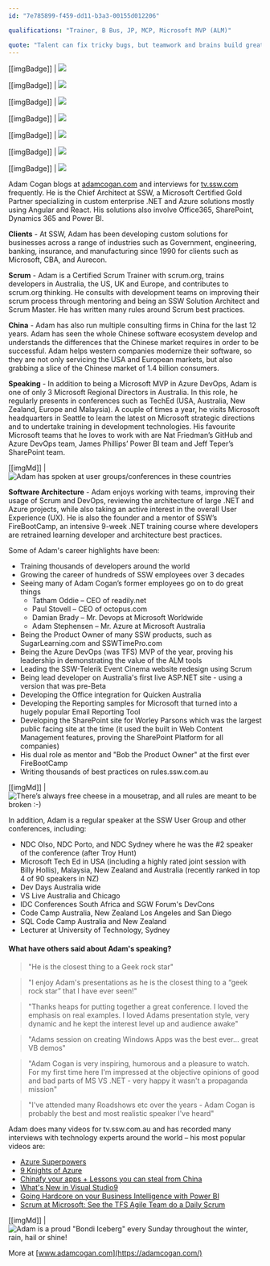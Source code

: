```yaml
---
id: "7e785899-f459-dd11-b3a3-00155d012206"

qualifications: "Trainer, B Bus, JP, MCP, Microsoft MVP (ALM)"

quote: "Talent can fix tricky bugs, but teamwork and brains build great software."
---
```


[[imgBadge]]
| ![](../badges/Certification-microsoft-professional.jpg)

[[imgBadge]]
| ![](../badges/Certification-microsoft-regional-director.png)

[[imgBadge]]
| ![](../badges/Certification-scrumalliance-trainer.png)

[[imgBadge]]
| ![](../badges/Certification-scrumorg-master-1.png)

[[imgBadge]]
| ![](../badges/Certification-scrumorg-developer.png)

[[imgBadge]]
| ![](../badges/Certification-scrumorg-trainer.png)

[[imgBadge]]
| ![](../badges/Business-microsoft-azure-devops.png)

Adam Cogan blogs at [adamcogan.com](https://adamcogan.com) and interviews for [tv.ssw.com](https://tv.ssw.com/) frequently. He is the Chief Architect at SSW, a Microsoft Certified Gold Partner specializing in custom enterprise .NET and Azure solutions mostly using Angular and React. His solutions also involve Office365, SharePoint, Dynamics 365 and Power BI. 

**Clients** - At SSW, Adam has been developing custom solutions for businesses across a range of industries such as Government, engineering, banking, insurance, and manufacturing since 1990 for clients such as Microsoft, CBA, and Aurecon.  

**Scrum** - Adam is a Certified Scrum Trainer with scrum.org, trains developers in Australia, the US, UK and Europe, and contributes to scrum.org thinking. He consults with development teams on improving their scrum process through mentoring and being an SSW Solution Architect and Scrum Master. He has written many rules around Scrum best practices. 

**China** - Adam has also run multiple consulting firms in China for the last 12 years. Adam has seen the whole Chinese software ecosystem develop and understands the differences that the Chinese market requires in order to be successful. Adam helps western companies modernize their software, so they are not only servicing the USA and European markets, but also grabbing a slice of the Chinese market of 1.4 billion consumers. 

**Speaking** - In addition to being a Microsoft MVP in Azure DevOps, Adam is one of only 3 Microsoft Regional Directors in Australia. In this role, he regularly presents in conferences such as TechEd (USA, Australia, New Zealand, Europe and Malaysia). A couple of times a year, he visits Microsoft headquarters in Seattle to learn the latest on Microsoft strategic directions and to undertake training in development technologies. His favourite Microsoft teams that he loves to work with are Nat Friedman’s GitHub and Azure DevOps team, James Phillips’ Power BI team and Jeff Teper’s SharePoint team.  

[[imgMd]]
| ![Adam has spoken at user groups/conferences in these countries](./Images/Bio/figureMap.jpg)

**Software Architecture** - Adam enjoys working with teams, improving their usage of Scrum and DevOps, reviewing the architecture of large .NET and Azure projects, while also taking an active interest in the overall User Experience (UX). He is also the founder and a mentor of SSW’s FireBootCamp, an intensive 9-week .NET training course where developers are retrained learning developer and architecture best practices. 

Some of Adam's career highlights have been: 

- Training thousands of developers around the world 
- Growing the career of hundreds of SSW employees over 3 decades 
- Seeing many of Adam Cogan’s former employees go on to do great things 
  - Tatham Oddie – CEO of readily.net 
  - Paul Stovell – CEO of octopus.com 
  - Damian Brady – Mr. Devops at Microsoft Worldwide 
  - Adam Stephensen – Mr. Azure at Microsoft Australia 
- Being the Product Owner of many SSW products, such as SugarLearning.com and SSWTimePro.com  
- Being the Azure DevOps (was TFS) MVP of the year, proving his leadership in demonstrating the value of the ALM tools 
- Leading the SSW-Telerik Event Cinema website redesign using Scrum 
- Being lead developer on Australia's first live ASP.NET site - using a version that was pre-Beta 
- Developing the Office integration for Quicken Australia 
- Developing the Reporting samples for Microsoft that turned into a hugely popular Email Reporting Tool 
- Developing the SharePoint site for Worley Parsons which was the largest public facing site at the time (it used the built in Web Content Management features, proving the SharePoint Platform for all companies) 
- His dual role as mentor and "Bob the Product Owner" at the first ever FireBootCamp 
- Writing thousands of best practices on rules.ssw.com.au  

[[imgMd]]
| ![There’s always free cheese in a mousetrap, and all rules are meant to be broken :-)](./Images/Bio/figureMouse.jpg)

In addition, Adam is a regular speaker at the SSW User Group and other conferences, including: 

- NDC Olso, NDC Porto, and NDC Sydney where he was the #2 speaker of the conference (after Troy Hunt) 
- Microsoft Tech Ed in USA (including a highly rated joint session with Billy Hollis), Malaysia, New Zealand and Australia (recently ranked in top 4 of 90 speakers in NZ) 
- Dev Days Australia wide 
- VS Live Australia and Chicago 
- IDC Conferences South Africa and SGW Forum's DevCons 
- Code Camp Australia, New Zealand Los Angeles and San Diego 
- SQL Code Camp Australia and New Zealand 
- Lecturer at University of Technology, Sydney 

#### What have others said about Adam's speaking?

> "He is the closest thing to a Geek rock star"

> "I enjoy Adam's presentations as he is the closest thing to a “geek rock star” that I have ever seen!"

> "Thanks heaps for putting together a great conference. I loved the emphasis on real examples. I loved Adams presentation style, very dynamic and he kept the interest level up and audience awake"

> "Adams session on creating Windows Apps was the best ever… great VB demos"

> "Adam Cogan is very inspiring, humorous and a pleasure to watch. For my first time here I'm impressed at the objective opinions of good and bad parts of MS VS .NET - very happy it wasn't a propaganda mission"

> "I've attended many Roadshows etc over the years - Adam Cogan is probably the best and most realistic speaker I've heard"

Adam does many videos for tv.ssw.com.au and has recorded many interviews with technology experts around the world – his most popular videos are: 

- [Azure Superpowers](https://www.youtube.com/watchv=5qFgqTLLRjo&list=PLpiOR7CBNvlp0L_t5Mq7kqeSgvlpl4mQh)
- [9 Knights of Azure](https://youtu.be/-Ac7z3YEkNI)
- [Chinafy your apps + Lessons you can steal from China](https://youtu.be/NtuFfWVJF_w)
- [What's New in Visual Studio9](https://youtu.be/4F0B1GdqK5c)
- [Going Hardcore on your Business Intelligence with Power BI](https://youtu.be/0gSgpzmbrBM)
- [Scrum at Microsoft: See the TFS Agile Team do a Daily Scrum](https://youtu.be/YR84qH6d7QE)

[[imgMd]]
| ![Adam is a proud "Bondi Iceberg" every Sunday throughout the winter, rain, hail or shine!](./Images/Bio/figureIce.jpg)

More at [www.adamcogan.com](https://adamcogan.com/)
